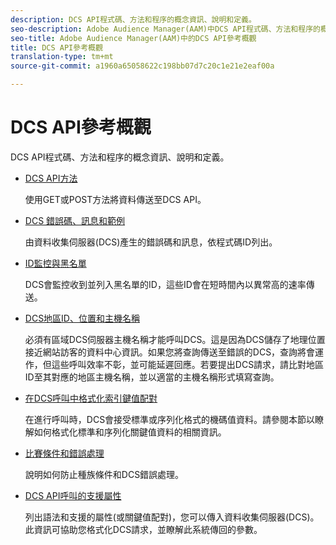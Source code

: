 ```yaml
---
description: DCS API程式碼、方法和程序的概念資訊、說明和定義。
seo-description: Adobe Audience Manager(AAM)中DCS API程式碼、方法和程序的概念資訊、說明和定義。
seo-title: Adobe Audience Manager(AAM)中的DCS API參考概觀
title: DCS API參考概觀
translation-type: tm+mt
source-git-commit: a1960a65058622c198bb07d7c20c1e21e2eaf00a

---
```



# DCS API參考概觀

DCS API程式碼、方法和程序的概念資訊、說明和定義。

* [DCS API方法](/help/using/api/dcs-intro/dcs-api-reference/dcs-api-methods.md)

   使用GET或POST方法將資料傳送至DCS API。

* [DCS 錯誤碼、訊息和範例](/help/using/api/dcs-intro/dcs-api-reference/dcs-error-codes.md)

   由資料收集伺服器(DCS)產生的錯誤碼和訊息，依程式碼ID列出。

* [ID監控與黑名單](/help/using/api/dcs-intro/dcs-api-reference/id-monitoring-blacklisting.md)

   DCS會監控收到並列入黑名單的ID，這些ID會在短時間內以異常高的速率傳送。

* [DCS地區ID、位置和主機名稱](/help/using/api/dcs-intro/dcs-api-reference/dcs-regions.md)

   必須有區域DCS伺服器主機名稱才能呼叫DCS。這是因為DCS儲存了地理位置接近網站訪客的資料中心資訊。如果您將查詢傳送至錯誤的DCS，查詢將會運作，但這些呼叫效率不彰，並可能延遲回應。若要提出DCS請求，請比對地區ID至其對應的地區主機名稱，並以適當的主機名稱形式填寫查詢。

* [在DCS呼叫中格式化索引鍵值配對](/help/using/api/dcs-intro/dcs-api-reference/dcs-key-format.md)

   在進行呼叫時，DCS會接受標準或序列化格式的機碼值資料。請參閱本節以瞭解如何格式化標準和序列化關鍵值資料的相關資訊。

* [比賽條件和錯誤處理](/help/using/api/dcs-intro/dcs-api-reference/dcs-race-conditions.md)

   說明如何防止種族條件和DCS錯誤處理。

* [DCS API呼叫的支援屬性](/help/using/api/dcs-intro/dcs-api-reference/dcs-keys.md)

   列出語法和支援的屬性(或關鍵值配對)，您可以傳入資料收集伺服器(DCS)。此資訊可協助您格式化DCS請求，並瞭解此系統傳回的參數。
